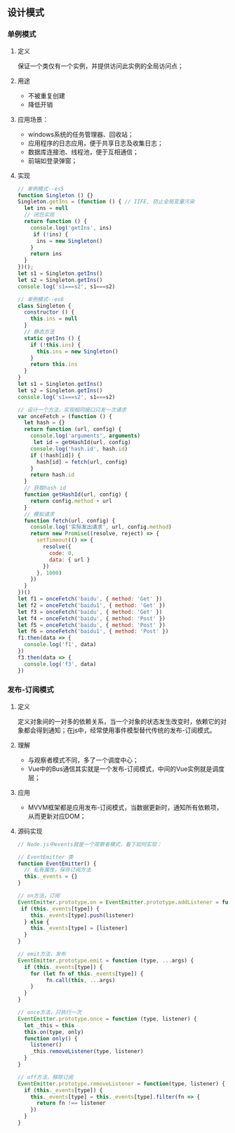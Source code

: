 ## 设计模式

### 单例模式

1. 定义

   保证一个类仅有一个实例，并提供访问此实例的全局访问点；

2. 用途

   - 不被重复创建
   - 降低开销

3. 应用场景：

   - windows系统的任务管理器、回收站；
   - 应用程序的日志应用，便于共享日志及收集日志；
   - 数据库连接池、线程池，便于互相通信；
   - 前端如登录弹窗；

4. 实现

   ```javascript
   // 单例模式--es5
   function Singleton () {}
   Singleton.getIns = (function () { // IIFE, 防止全局变量污染
     let ins = null
     // 闭包实现
     return function () {
       console.log('getIns', ins)
   		if (!ins) {
         ins = new Singleton()
       }
       return ins
     }
   })();
   let s1 = Singleton.getIns()
   let s2 = Singleton.getIns()
   console.log('s1===s2', s1===s2)
   ```

   ```javascript
   // 单例模式--es6
   class Singleton {
     constructor () {
       this.ins = null
     }
     // 静态方法
     static getIns () {
       if (!this.ins) {
         this.ins = new Singleton()
       }
       return this.ins
     }
   }
   let s1 = Singleton.getIns()
   let s2 = Singleton.getIns()
   console.log('s1===s2', s1===s2)
   ```

   ```javascript
   // 设计一个方法，实现相同接口只发一次请求
   var onceFetch = (function () {
     let hash = {}
     return function (url, config) {
       console.log('arguments', arguments)
   		let id = getHashId(url, config)
       console.log('hash.id', hash.id)
       if (!hash[id]) {
         hash[id] = fetch(url, config)
       }
       return hash.id
     }
     // 获取hash id
     function getHashId(url, config) {
       return config.method + url
     }
     // 模拟请求
     function fetch(url, config) {
       console.log('实际发出请求', url, config.method)
       return new Promise((resolve, reject) => {
         setTimeout(() => {
           resolve({
             code: 0,
             data: { url }
           })
         }, 1000)
       })
     }
   })()
   let f1 = onceFetch('baidu', { method: 'Get' })
   let f2 = onceFetch('baidu1', { method: 'Get' })
   let f3 = onceFetch('baidu', { method: 'Get' })
   let f4 = onceFetch('baidu', { method: 'Post' })
   let f5 = onceFetch('baidu', { method: 'Post' })
   let f6 = onceFetch('baidu1', { method: 'Post' })
   f1.then(data => {
     console.log('f1', data)
   })
   f3.then(data => {
     console.log('f3', data)
   })
   ```
   

### 发布-订阅模式

1. 定义

   定义对象间的一对多的依赖关系，当一个对象的状态发生改变时，依赖它的对象都会得到通知；在js中，经常使用事件模型替代传统的发布-订阅模式。

2. 理解

   - 与观察者模式不同，多了一个调度中心；
   - Vue中的Bus通信其实就是一个发布-订阅模式，中间的Vue实例就是调度层；

3. 应用

   - MVVM框架都是应用发布-订阅模式，当数据更新时，通知所有依赖项，从而更新对应DOM；

4. 源码实现

   ```javascript
   // Node.js中events就是一个观察者模式，看下如何实现：
   
   // EventEmitter 类
   function EventEmitter() {
     // 私有属性，保存订阅方法
     this._events = {}
   }
   
   // on方法，订阅
   EventEmitter.prototype.on = EventEmitter.prototype.addListener = function (type, listener) {
   	if (this._events[type]) {
       this._events[type].push(listener)
     } else {
       this._events[type] = [listener]
     }
   }
   
   // emit方法，发布
   EventEmitter.prototype.emit = function (type, ...args) {
     if (this._events[type]) {
       for (let fn of this._events[type]) {
   			fn.call(this, ...args)
       }
     }
   }
   
   // once方法，只执行一次
   EventEmitter.prototype.once = function (type, listener) {
     let _this = this
     this.on(type, only)
     function only() {
       listener()
       _this.removeListener(type, listener)
     }
   }
   
   // off方法，移除订阅
   EventEmitter.prototype.removeListener = function(type, listener) {
     if (this._events[type]) {
       this._events[type] = this._events[type].filter(fn => {
         return fn !== listener
       })
     }
   }
   ```

   

